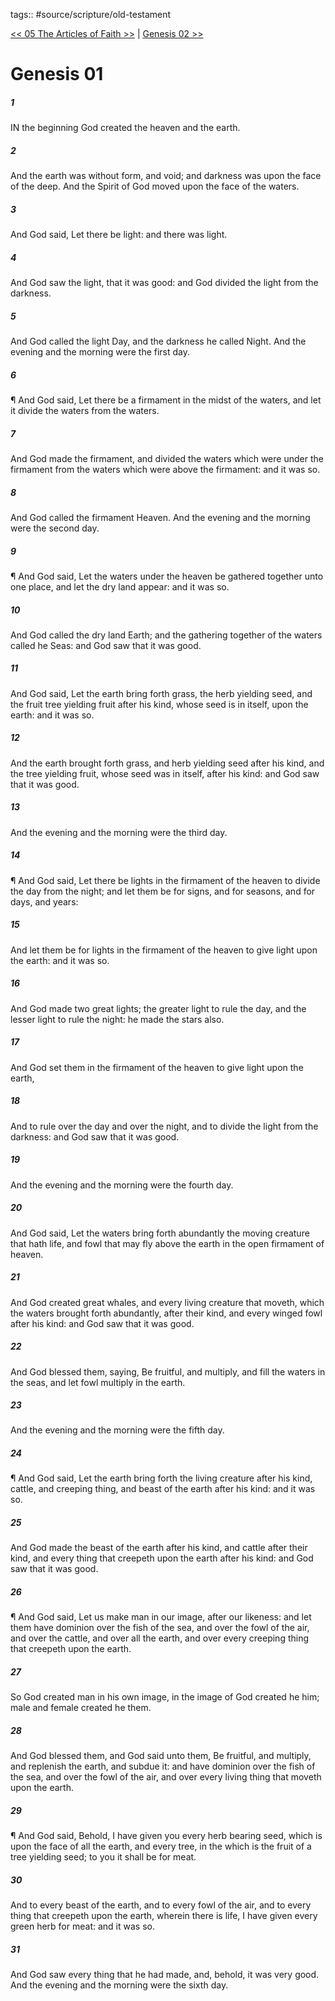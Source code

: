 tags:: #source/scripture/old-testament

[<< 05 The Articles of Faith >>](/Pearl_of_Great_Price/03_Joseph_Smith/05_The_Articles_of_Faith.md) | [Genesis 02 >>](/old-testament/01_Genesis/Genesis_02.md)

# Genesis 01

##### 1

IN the beginning God created the heaven and the earth.

##### 2

And the earth was without form, and void; and darkness was upon the face of the deep. And the Spirit of God moved upon the face of the waters.

##### 3

And God said, Let there be light: and there was light.

##### 4

And God saw the light, that it was good: and God divided the light from the darkness.

##### 5

And God called the light Day, and the darkness he called Night. And the evening and the morning were the first day.

##### 6

¶ And God said, Let there be a firmament in the midst of the waters, and let it divide the waters from the waters.

##### 7

And God made the firmament, and divided the waters which were under the firmament from the waters which were above the firmament: and it was so.

##### 8

And God called the firmament Heaven. And the evening and the morning were the second day.

##### 9

¶ And God said, Let the waters under the heaven be gathered together unto one place, and let the dry land appear: and it was so.

##### 10

And God called the dry land Earth; and the gathering together of the waters called he Seas: and God saw that it was good.

##### 11

And God said, Let the earth bring forth grass, the herb yielding seed, and the fruit tree yielding fruit after his kind, whose seed is in itself, upon the earth: and it was so.

##### 12

And the earth brought forth grass, and herb yielding seed after his kind, and the tree yielding fruit, whose seed was in itself, after his kind: and God saw that it was good.

##### 13

And the evening and the morning were the third day.

##### 14

¶ And God said, Let there be lights in the firmament of the heaven to divide the day from the night; and let them be for signs, and for seasons, and for days, and years:

##### 15

And let them be for lights in the firmament of the heaven to give light upon the earth: and it was so.

##### 16

And God made two great lights; the greater light to rule the day, and the lesser light to rule the night: he made the stars also.

##### 17

And God set them in the firmament of the heaven to give light upon the earth,

##### 18

And to rule over the day and over the night, and to divide the light from the darkness: and God saw that it was good.

##### 19

And the evening and the morning were the fourth day.

##### 20

And God said, Let the waters bring forth abundantly the moving creature that hath life, and fowl that may fly above the earth in the open firmament of heaven.

##### 21

And God created great whales, and every living creature that moveth, which the waters brought forth abundantly, after their kind, and every winged fowl after his kind: and God saw that it was good.

##### 22

And God blessed them, saying, Be fruitful, and multiply, and fill the waters in the seas, and let fowl multiply in the earth.

##### 23

And the evening and the morning were the fifth day.

##### 24

¶ And God said, Let the earth bring forth the living creature after his kind, cattle, and creeping thing, and beast of the earth after his kind: and it was so.

##### 25

And God made the beast of the earth after his kind, and cattle after their kind, and every thing that creepeth upon the earth after his kind: and God saw that it was good.

##### 26

¶ And God said, Let us make man in our image, after our likeness: and let them have dominion over the fish of the sea, and over the fowl of the air, and over the cattle, and over all the earth, and over every creeping thing that creepeth upon the earth.

##### 27

So God created man in his own image, in the image of God created he him; male and female created he them.

##### 28

And God blessed them, and God said unto them, Be fruitful, and multiply, and replenish the earth, and subdue it: and have dominion over the fish of the sea, and over the fowl of the air, and over every living thing that moveth upon the earth.

##### 29

¶ And God said, Behold, I have given you every herb bearing seed, which is upon the face of all the earth, and every tree, in the which is the fruit of a tree yielding seed; to you it shall be for meat.

##### 30

And to every beast of the earth, and to every fowl of the air, and to every thing that creepeth upon the earth, wherein there is life, I have given every green herb for meat: and it was so.

##### 31

And God saw every thing that he had made, and, behold, it was very good. And the evening and the morning were the sixth day.
